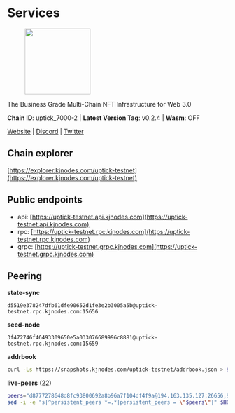# Services

<figure><img src="https://raw.githubusercontent.com/kj89/testnet_manuals/main/pingpub/logos/uptick.png" width="150" alt=""><figcaption></figcaption></figure>

The Business Grade Multi-Chain NFT Infrastructure for Web 3.0

**Chain ID**: uptick_7000-2 | **Latest Version Tag**: v0.2.4 | **Wasm**: OFF

[Website](https://uptick.network) | [Discord](https://discord.gg/UzeHS7fu5H) | [Twitter](https://twitter.com/uptickproject)




## Chain explorer
[https://explorer.kjnodes.com/uptick-testnet](https://explorer.kjnodes.com/uptick-testnet)

## Public endpoints

* api: [https://uptick-testnet.api.kjnodes.com](https://uptick-testnet.api.kjnodes.com)
* rpc: [https://uptick-testnet.rpc.kjnodes.com](https://uptick-testnet.rpc.kjnodes.com)
* grpc: [https://uptick-testnet.grpc.kjnodes.com](https://uptick-testnet.grpc.kjnodes.com)

## Peering

**state-sync**

```text
d5519e378247dfb61dfe90652d1fe3e2b3005a5b@uptick-testnet.rpc.kjnodes.com:15656
```

**seed-node**

```text
3f472746f46493309650e5a033076689996c8881@uptick-testnet.rpc.kjnodes.com:15659
```

**addrbook**
```bash
curl -Ls https://snapshots.kjnodes.com/uptick-testnet/addrbook.json > $HOME/.uptickd/config/addrbook.json
```

**live-peers** (22)
```bash
peers="d8777278648d8fc93800692a8b96a7f104df4f9a@194.163.135.127:26656,962d620d21ce5caba3e765501dd9b309cfac234f@78.31.64.11:26356,0105e6bcc1d69031d27817110050319446101362@65.108.197.178:31656,75aa14851ff12bd4825fe5679958dc278086e2b9@95.216.14.72:34656,0afb5ce897e69eec34fb32bf87f4a2f93f79e0b3@65.109.65.210:30656,3cffe20d473b0bd4451d330da8b741b5d42dcb44@65.21.131.215:26666,d5519e378247dfb61dfe90652d1fe3e2b3005a5b@65.109.68.190:15656,7175172406a124862dc545b8fb1e3545c35173f9@176.9.146.72:14656,b14b4e3a46180eccf00d816aed5338db925e2237@185.225.191.149:26656,7a4f1c0baa2ff31c02163fb658c4eb8d119193c7@95.214.52.173:26656,eb5a3112a64944e2bd701ff8aa99ab95209c6310@185.198.27.110:26656,b483acbcae7ccd1244f588144245e9d1124c3de5@88.99.56.200:26666,3666c65e99775b8149396fd5c781dec6a29fb13b@75.119.144.48:31656,07df6fd3f41c4bda761931831439ab248eb3dae4@91.223.3.190:55056,2298edffe9306e4d9370233c1d29dab567829095@144.91.78.28:26656,2763c95b0c9b0b31c312b06d6ae6887968fb9830@194.163.154.224:26656,1c66685cbf5c8dc0a739eb57c896d35eb2eed17c@141.94.139.233:28656,af5262526a0800a29a0a7194e1488a9fa62d0005@195.3.223.208:26656,f06b6a57001440bf3507ba2f09a3010f6d50080b@135.181.133.37:29656,0fcdc6af694d5b9995340549e5ce444dc96de3e0@195.201.197.4:15656,db09e85b73c4be1cab07f41422912ccad2aa5744@185.198.27.109:15656,b9d3fe835ded0b93c39befad43fb3c4964ae740f@91.195.101.100:26656"
sed -i -e "s|^persistent_peers *=.*|persistent_peers = \"$peers\"|" $HOME/.uptickd/config/config.toml
```
